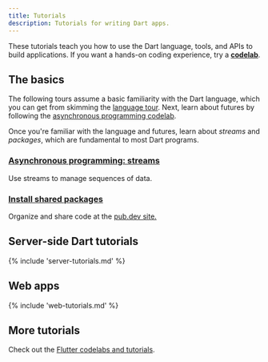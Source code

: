 ```yaml
---
title: Tutorials
description: Tutorials for writing Dart apps.
---
```


These tutorials teach you how to use the Dart
language, tools, and APIs to build applications.
If you want a hands-on coding experience, try a
**[codelab](/codelabs)**.

## The basics

The following tours assume a basic familiarity with the Dart language,
which you can get from skimming the
[language tour](/language).
Next, learn about futures by following the
[asynchronous programming codelab](/codelabs/async-await).

Once you're familiar with the language and futures,
learn about _streams_ and _packages_,
which are fundamental to most Dart programs.

<div class="card-grid">
  <div class="card">
    <h3 class="no_toc"><a href="/tutorials/language/streams">Asynchronous programming:
       streams</a></h3>
    <p>Use streams to manage sequences of data.</p>
  </div>
  <div class="card">
    <h3 class="no_toc"><a href="/tutorials/libraries/shared-pkgs">Install shared packages</a></h3>
    <p>Organize and share code at the
       <a href="{{site.pub}}">pub.dev site.</a></p>
  </div>
</div>


## Server-side Dart tutorials

{% include 'server-tutorials.md' %}

## Web apps

{% include 'web-tutorials.md' %}

## More tutorials

Check out the [Flutter codelabs and tutorials]({{site.flutter-docs}}/codelabs).
